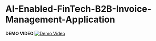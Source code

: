 # AI-Enabled-FinTech-B2B-Invoice-Management-Application
**DEMO VIDEO**
[![Demo Video](https://drive.google.com/file/d/17kwQw4jvZcj1cfBUPgbarjGu_tObrBbb/view?usp=sharing)](https://drive.google.com/file/d/1gir7sbNMEvcOdeCaMNw9uN4RrSAJdupW/view?usp=sharing)


